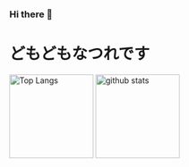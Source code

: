 ### Hi there 👋

# どもどもなつれです

<p align="left"> 
  <img alt="Top Langs" height="150px" src="https://github-readme-stats.vercel.app/api/top-langs/?username=YucriNatsure&layout=compact&show_icons=true&theme=onedark" />
  <img alt="github stats" height="150px" src="https://github-readme-stats.vercel.app/api?username=YucriNatsure&theme=onedark&show_icons=ture" />
</p>
